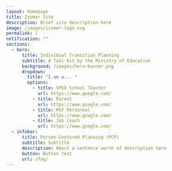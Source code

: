 ```yaml
---
layout: homepage
title: Isomer Site
description: Brief site description here
image: /images/isomer-logo.svg
permalink: /
notification: ""
sections:
  - hero:
      title: Individual Transition Planning
      subtitle: A Tool Kit by the Ministry of Education
      background: /images/hero-banner.png
      dropdown:
        title: "I am a... "
        options:
          - title: SPED School Teacher
            url: https://www.google.com/
          - title: Parent
            url: https://www.google.com/
          - title: MSF Personnel
            url: https://www.google.com/
          - title: Job Coach
            url: https://www.google.com/
  - infobar:
      title: Person-Centered Planning (PCP)
      subtitle: Subtitle
      description: About a sentence worth of description here
      button: Button text
      url: /faq/
---
```

